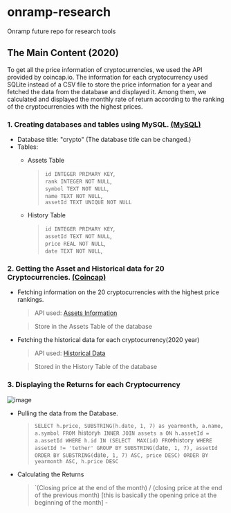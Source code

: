 # onramp-research
Onramp future repo for research tools
## The Main Content (2020)
To get all the price information of cryptocurrencies, we used the API provided by coincap.io.
The information for each cryptocurrency used SQLite instead of a CSV file to store the price information for a year and fetched the data from the database and displayed it.
Among them, we calculated and displayed the monthly rate of return according to the ranking of the cryptocurrencies with the highest prices.

### 1. Creating databases and tables using MySQL. [(MySQL)](https://www.mysql.com/)
* Database title: "crypto" (The database title can be changed.)
* Tables:
  - Assets Table
    > `id INTEGER PRIMARY KEY`,   
    > `rank INTEGER NOT NULL`,    
    > `symbol TEXT NOT NULL`,     
    > `name TEXT NOT NULL`,   
    > `assetId TEXT UNIQUE NOT NULL`
   
  - History Table
    > `id INTEGER PRIMARY KEY`,   
    > `assetId TEXT NOT NULL`,    
    > `price REAL NOT NULL`,  
    > `date TEXT NOT NULL`,   
    
### 2. Getting the Asset and Historical data for 20 Cryptocurrencies. [(Coincap)](https://docs.coincap.io/)
* Fetching information on the 20 cryptocurrencies with the highest price rankings.
  > API used: [Assets Information](https://docs.coincap.io/#89deffa0-ab03-4e0a-8d92-637a857d2c91)

  > Store in the Assets Table of the database
* Fetching the historical data for each cryptocurrency(2020 year)
  > API used: [Historical Data](https://docs.coincap.io/#61e708a8-8876-4fb2-a418-86f12f308978)
  
  > Stored in the History Table of the database
### 3. Displaying the Returns for each Cryptocurrency
![image](https://user-images.githubusercontent.com/60430353/114468037-71133180-9c1d-11eb-9ce6-0ca791f92e4f.png)
* Pulling the data from the Database.
  > `SELECT h.price, SUBSTRING(h.date, 1, 7) as yearmonth, a.name, a.symbol FROM `history` h INNER JOIN assets a ON h.assetId = a.assetId
            WHERE h.id IN (SELECT  MAX(id) FROM `history` WHERE assetId != 'tether' GROUP BY SUBSTRING(`date`, 1, 7), assetId 
            ORDER BY SUBSTRING(`date`, 1, 7) ASC, price DESC) ORDER BY yearmonth ASC, h.price DESC`
* Calculating the Returns
  > `(Closing price at the end of the month) / (closing price at the end of the previous month) [this is basically the opening price at the beginning of the month]  - 

